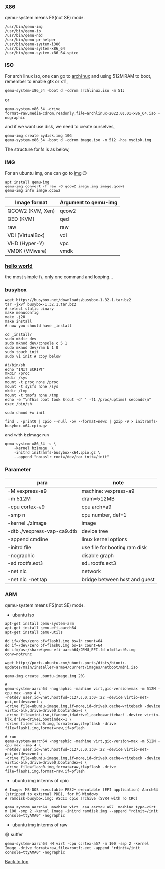 ### X86

qemu-system means FS(not SE) mode.
```
/usr/bin/qemu-img
/usr/bin/qemu-io
/usr/bin/qemu-nbd
/usr/bin/qemu-pr-helper
/usr/bin/qemu-system-i386
/usr/bin/qemu-system-x86_64
/usr/bin/qemu-system-x86_64-spice
```

### ISO

For arch linux iso, one can go to [archlinux](http://mirrors.163.com/archlinux/iso/2022.01.01/)
and using 512M RAM to boot, remember to enable gtk or x11,
```
qemu-system-x86_64 -boot d -cdrom archlinux.iso -m 512
```

or 

```
qemu-system-x86_64 -drive format=raw,media=cdrom,readonly,file=archlinux-2022.01.01-x86_64.iso -nographic
```

and if we want use disk, we need to create ourselves,
```
qemu-img create mydisk.img 10G
qemu-system-x86_64 -boot d -cdrom image.iso -m 512 -hda mydisk.img
```

The structure for fs is as below,


### IMG

For an ubuntu img, one can go to [img](http://cloud-images.ubuntu.com/daily/server/daily/server/minimal/releases/) :wink:
```
apt install qemu-img
qemu-img convert -f raw -O qcow2 image.img image.qcow2
qemu-img info image.qcow2
```

| Image format | Argument to qemu-img |
|----------|----------|
| QCOW2 (KVM, Xen) | qcow2 |
| QED (KVM) | qed |
| raw | raw |
| VDI (VirtualBox) | vdi |
| VHD (Hyper-V) | vpc |
| VMDK (VMware) | vmdk |


### [hello world](Kernel.md#hw)
the most simple fs, only one command and looping... 

### busybox

```
wget https://busybox.net/downloads/busybox-1.32.1.tar.bz2
tar -jxvf busybox-1.32.1.tar.bz2
# select static binary
make menuconfig
make -j20
make install
# now you should have _install

cd _install/
sudo mkdir dev 
sudo mknod dev/console c 5 1
sudo mknod dev/ram b 1 0 
sudo touch init
sudo vi init # copy below

#!/bin/sh
echo "INIT SCRIPT"
mkdir /proc
mkdir /sys
mount -t proc none /proc
mount -t sysfs none /sys
mkdir /tmp
mount -t tmpfs none /tmp
echo -e "\nThis boot took $(cut -d' ' -f1 /proc/uptime) seconds\n"
exec /bin/sh

sudo chmod +x init

find . -print0 | cpio --null -ov --format=newc | gzip -9 > initramfs-busybox-x64.cpio.gz

```

and with bzImage run

```
qemu-system-x86_64 -s \
    -kernel bzImage  \
    -initrd initramfs-busybox-x64.cpio.gz \
    --append "nokaslr root=/dev/ram init=/init"
```

### Parameter
| para  | note  |
| --- | --- |
| -M vexpress-a9 | machine: vexpress-a9 |
| -m 512M | dram=512MB |
| -cpu cortex-a9 | cpu arch=a9 |
| -smp n | cpu number, def=1 |
| -kernel ./zImage | image |
| -dtb ./vexpress-vap-ca9.dtb | device tree |
| -append cmdline | linux kernel options |
| -initrd file | use file for booting ram disk |
| -nographic | disable graph |
| -sd rootfs.ext3 | sd=rootfs.ext3 |
| -net nic | network |
| -net nic -net tap | bridge between host and guest |

### ARM 

qemu-system means FS(not SE) mode.

- ubuntu iso
```
apt-get install qemu-system-arm
apt-get install qemu-efi-aarch64
apt-get install qemu-utils

dd if=/dev/zero of=flash1.img bs=1M count=64
dd if=/dev/zero of=flash0.img bs=1M count=64
dd if=/usr/share/qemu-efi-aarch64/QEMU_EFI.fd of=flash0.img conv=notrunc

wget http://ports.ubuntu.com/ubuntu-ports/dists/bionic-updates/main/installer-arm64/current/images/netboot/mini.iso

qemu-img create ubuntu-image.img 20G

# 
qemu-system-aarch64 -nographic -machine virt,gic-version=max -m 512M -cpu max -smp 4 \
-netdev user,id=vnet,hostfwd=:127.0.0.1:0-:22 -device virtio-net-pci,netdev=vnet \
-drive file=ubuntu-image.img,if=none,id=drive0,cache=writeback -device virtio-blk,drive=drive0,bootindex=0 \
-drive file=mini.iso,if=none,id=drive1,cache=writeback -device virtio-blk,drive=drive1,bootindex=1 \
-drive file=flash0.img,format=raw,if=pflash -drive file=flash1.img,format=raw,if=pflash

# run
qemu-system-aarch64 -nographic -machine virt,gic-version=max -m 512M -cpu max -smp 4 \
-netdev user,id=vnet,hostfwd=:127.0.0.1:0-:22 -device virtio-net-pci,netdev=vnet \
-drive file=ubuntu-image.img,if=none,id=drive0,cache=writeback -device virtio-blk,drive=drive0,bootindex=0 \
-drive file=flash0.img,format=raw,if=pflash -drive file=flash1.img,format=raw,if=pflash 
```

- ubuntu img in terms of cpio
```
# Image: MS-DOS executable PE32+ executable (EFI application) Aarch64 (stripped to external PDB), for MS Windows
# ramdisk-busybox.img: ASCII cpio archive (SVR4 with no CRC)

qemu-system-aarch64 -machine virt -cpu cortex-a57 -machine type=virt -m 100 -smp 2 -kernel Image -initrd ramdisk.img --append "rdinit=/init console=ttyAMA0" -nographic
```

- ubuntu img in terms of raw

😅 suffer
```
qemu-system-aarch64 -M virt -cpu cortex-a57 -m 100 -smp 2 -kernel Image -drive format=raw,file=rootfs.ext -append "rdinit=/init console=ttyAMA0" -nographic 
```

<a href="#top">Back to top</a>
